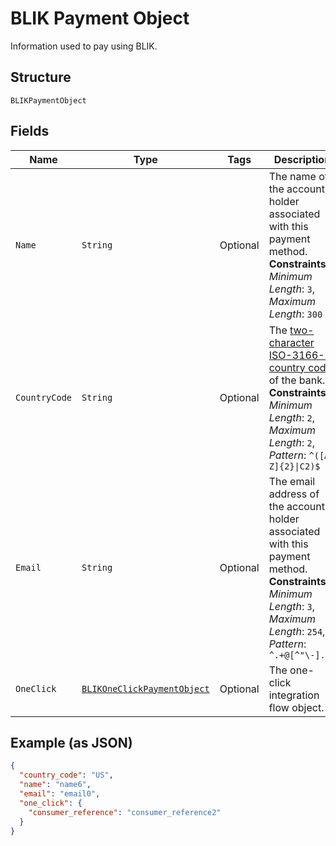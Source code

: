 
# BLIK Payment Object

Information used to pay using BLIK.

## Structure

`BLIKPaymentObject`

## Fields

| Name | Type | Tags | Description | Getter | Setter |
|  --- | --- | --- | --- | --- | --- |
| `Name` | `String` | Optional | The name of the account holder associated with this payment method.<br>**Constraints**: *Minimum Length*: `3`, *Maximum Length*: `300` | String getName() | setName(String name) |
| `CountryCode` | `String` | Optional | The [two-character ISO-3166-1 country code](/docs/integration/direct/rest/country-codes/) of the bank.<br>**Constraints**: *Minimum Length*: `2`, *Maximum Length*: `2`, *Pattern*: `^([A-Z]{2}\|C2)$` | String getCountryCode() | setCountryCode(String countryCode) |
| `Email` | `String` | Optional | The email address of the account holder associated with this payment method.<br>**Constraints**: *Minimum Length*: `3`, *Maximum Length*: `254`, *Pattern*: `^.+@[^"\-].+$` | String getEmail() | setEmail(String email) |
| `OneClick` | [`BLIKOneClickPaymentObject`](../../doc/models/blik-one-click-payment-object.md) | Optional | The one-click integration flow object. | BLIKOneClickPaymentObject getOneClick() | setOneClick(BLIKOneClickPaymentObject oneClick) |

## Example (as JSON)

```json
{
  "country_code": "US",
  "name": "name6",
  "email": "email0",
  "one_click": {
    "consumer_reference": "consumer_reference2"
  }
}
```

